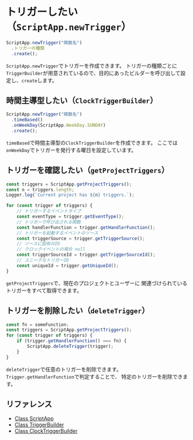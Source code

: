 # トリガーしたい（`ScriptApp.newTrigger`）

```js
ScriptApp.newTrigger("関数名")
  .トリガーの種類
  .create();
```

`ScriptApp.newTrigger`でトリガーを作成できます。
トリガーの種類ごとに`TriggerBuilder`が用意されているので、目的にあったビルダーを呼び出して設定し、`create`します。

## 時間主導型したい（`ClockTriggerBuilder`）

```js
ScriptApp.newTrigger("関数名")
  .timeBased()
  .onWeekDay(ScriptApp.WeekDay.SUNDAY)
  .create();
```

`timeBased`で時間主導型の`ClockTriggerBuilder`を作成できます。
ここでは`onWeekDay`でトリガーを発行する曜日を設定しています。

## トリガーを確認したい（`getProjectTriggers`）

```js
const triggers = ScriptApp.getProjectTriggers();
const n = triggers.length;
Logger.log(`Current project has ${n} triggers.`);

for (const trigger of triggers) {
    // トリガーするイベントタイプ
    const eventType = trigger.getEventType();
    // トリガーで呼び出される関数
    const handlerFunction = trigger.getHandlerFunction();
    // トリガーを起動するイベントのソース
    const triggerSource = trigger.getTriggerSource();
    // ソースに固有のID
    // クロックイベントの場合 null
    const triggerSourceId = trigger.getTriggerSourceId();
    // ユニークなトリガーID
    const uniqueId = trigger.getUniqueId();
}
```

`getProjectTriggers`で、現在のプロジェクトとユーザーに
関連づけられているトリガーをすべて取得できます。

## トリガーを削除したい（`deleteTrigger`）

```js
const fn = someFunction;
const triggers = ScriptApp.getProjectTriggers();
for (const trigger of triggers) {
    if (trigger.getHandlerFunction() === fn) {
        ScriptApp.deleteTrigger(trigger);
    }
}
```

`deleteTrigger`で任意のトリガーを削除できます。
`Trigger.getHandlerFunction`で判定することで、
特定のトリガーを削除できます。

## リファレンス

- [Class ScriptApp](https://developers.google.com/apps-script/reference/script/script-app)
- [Class TriggerBuilder](https://developers.google.com/apps-script/reference/script/trigger-builder)
- [Class ClockTriggerBuilder](https://developers.google.com/apps-script/reference/script/clock-trigger-builder)
